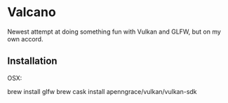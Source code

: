 # Valcano
Newest attempt at doing something fun with Vulkan and GLFW, but on my own accord.


## Installation
OSX:

brew install glfw
brew cask install apenngrace/vulkan/vulkan-sdk